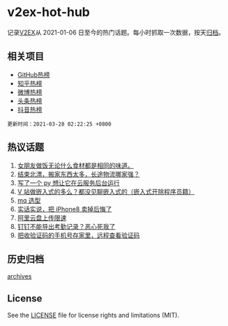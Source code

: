 # v2ex-hot-hub

 记录[V2EX](https://www.v2ex.com/)从 2021-01-06 日至今的热门话题。每小时抓取一次数据，按天[归档](archives)。
 
 ## 相关项目

- [GitHub热榜](https://github.com/snaildev/github-hot-hub)
- [知乎热榜](https://github.com/snaildev/zhihu-hot-hub)
- [微博热榜](https://github.com/snaildev/weibo-hot-hub)
- [头条热榜](https://github.com/snaildev/toutiao-hot-hub)
- [抖音热榜](https://github.com/snaildev/douyin-hot-hub)


 `更新时间：2021-03-28 02:22:25 +0800`

## 热议话题

1. [女朋友做饭无论什么食材都是相同的味道。](https://www.v2ex.com/t/765653)
1. [结束北漂，搬家东西太多，长途物流哪家强？](https://www.v2ex.com/t/765610)
1. [写了一个 py 想让它在云服务后台运行](https://www.v2ex.com/t/765656)
1. [V 站做嵌入式的多么？都没见聊嵌入式的（嵌入式开除程序员籍）](https://www.v2ex.com/t/765706)
1. [mq 选型](https://www.v2ex.com/t/765626)
1. [实话实说，把 iPhone8 卖掉后悔了](https://www.v2ex.com/t/765634)
1. [阿里云盘上传限速](https://www.v2ex.com/t/765661)
1. [钉钉不能导出考勤记录？恶心死我了](https://www.v2ex.com/t/765644)
1. [把收验证码的手机号存家里，远程查看验证码](https://www.v2ex.com/t/765711)

## 历史归档

[archives](archives)

## License

See the [LICENSE](LICENSE) file for license rights and limitations (MIT).
